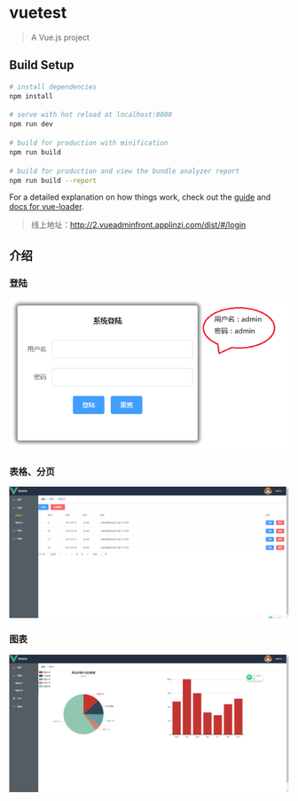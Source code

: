 # vuetest

> A Vue.js project

## Build Setup

``` bash
# install dependencies
npm install

# serve with hot reload at localhost:8080
npm run dev

# build for production with minification
npm run build

# build for production and view the bundle analyzer report
npm run build --report
```

For a detailed explanation on how things work, check out the [guide](http://vuejs-templates.github.io/webpack/) and [docs for vue-loader](http://vuejs.github.io/vue-loader).

>线上地址：http://2.vueadminfront.applinzi.com/dist/#/login

## 介绍
### 登陆
![Image text](https://github.com/18312458205/vue-2.0-cli/blob/master/src/show-img/Snipaste_2018-06-04_22-40-16.png)
### 表格、分页
![Image text](https://github.com/18312458205/vue-2.0-cli/blob/master/src/show-img/Snipaste_2018-06-04_22-48-47.png)
### 图表
![Image text](https://github.com/18312458205/vue-2.0-cli/blob/master/src/show-img/Snipaste_2018-06-05_23-48-21.png)
